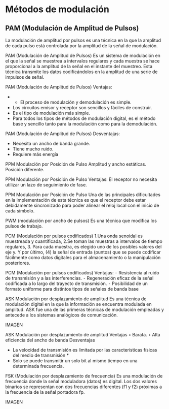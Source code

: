# Métodos de modulación


## PAM (Modulación de Amplitud de Pulsos)

La modulación de amplitud por pulsos es una técnica en la que la amplitud de cada pulso está controlada por la amplitud de la señal de modulación.

PAM (Modulación de Amplitud de Pulsos)
Es un sistema de modulación en el que la señal se muestrea a intervalos regulares y cada muestra se hace proporcional a la amplitud de la señal en el instante del muestreo. Esta técnica transmite los datos codificándolos en la amplitud de una serie de impulsos de señal.

PAM (Modulación de Amplitud de Pulsos)
Ventajas:
* * El proceso de modulación y demodulación es simple.
* Los circuitos emisor y receptor son sencillos y fáciles de construir. 
* Es el tipo de modulación más simple. 
* Para todos los tipos de métodos de modulación digital, es el método base y sencillo tanto para la modulación como para la demodulación.

PAM (Modulación de Amplitud de Pulsos)
Desventajas:
* Necesita un ancho de banda grande. 
* Tiene mucho ruido.
* Requiere más energía

PPM Modulación por Posición de Pulso
Amplitud y ancho estáticas.
Posición diferente.

PPM Modulación por Posición de Pulso
 Ventajas:
El receptor no necesita utilizar un lazo de seguimiento de fase.

PPM Modulación por Posición de Pulso
Una de las principales dificultades en la implementación de esta técnica es que el receptor debe estar debidamente sincronizado para poder alinear el reloj local con el inicio de cada símbolo.

PWM (modulación por ancho de pulsos)
Es una técnica que modifica los pulsos de trabajo.

PCM (Modulación por pulsos codificados)
 1.Una onda senoidal es muestreada y cuantificada, 2.Se toman las muestras a intervalos de tiempo regulares, 3. Para cada muestra, es elegido uno de los posibles valores del eje y. Y por último, (4) la señal de entrada (puntos) que se puede codificar fácilmente como datos digitales para el almacenamiento o la manipulación posteriores.

PCM (Modulación por pulsos codificados)
Ventajas:
⁃ Resistencia al ruido de transmisión y a las interferencias.
⁃ Regeneración eficaz de la señal codificada a lo largo del trayecto de transmisión.
⁃ Posibilidad de un formato uniforme para distintos tipos de señales de banda base

ASK Modulación por desplazamiento de amplitud
Es una técnica de modulación digital en la que la información se encuentra modulada en amplitud.
ASK fue una de las primeras técnicas de modulación empleadas y antecede a los sistemas analógicos de comunicación.

IMAGEN

ASK Modulación por desplazamiento de amplitud
Ventajas
◦ Barata.
◦ Alta eficiencia del ancho de banda
 Desventajas
* La velocidad de transmisión es limitada por las características físicas del medio de transmisión *
* Solo se puede transmitir un solo bit al mismo tiempo en una determinada frecuencia.

FSK (Modulación por desplazamiento de frecuencia)
Es una modulación de frecuencia donde la señal moduladora (datos) es digital. Los dos valores binarios se representan con dos frecuencias diferentes (f1 y f2) próximas a la frecuencia de la señal portadora fp.

IMAGEN